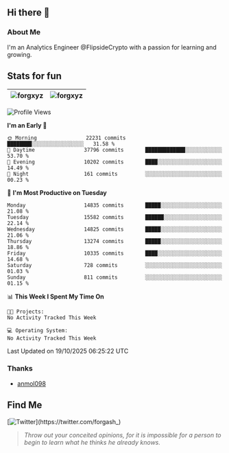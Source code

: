 ## Hi there 👋

### About Me

I'm an Analytics Engineer @FlipsideCrypto with a passion for learning and growing.
  
## Stats for fun

| <img align="center" src="https://github-readme-streak-stats.herokuapp.com/?user=forgxyz&theme=tokyonight" alt="forgxyz" /> | <img align="center" src="https://github-readme-stats.vercel.app/api?username=forgxyz&theme=tokyonight&show_icons=true" alt="forgxyz" /> |
| ------------- |------------- |


<!--START_SECTION:waka-->
![Profile Views](http://img.shields.io/badge/Profile%20Views-0-blue)

**I'm an Early 🐤** 

```text
🌞 Morning                22231 commits       ████████░░░░░░░░░░░░░░░░░   31.58 % 
🌆 Daytime                37796 commits       █████████████░░░░░░░░░░░░   53.70 % 
🌃 Evening                10202 commits       ████░░░░░░░░░░░░░░░░░░░░░   14.49 % 
🌙 Night                  161 commits         ░░░░░░░░░░░░░░░░░░░░░░░░░   00.23 % 
```
📅 **I'm Most Productive on Tuesday** 

```text
Monday                   14835 commits       █████░░░░░░░░░░░░░░░░░░░░   21.08 % 
Tuesday                  15582 commits       ██████░░░░░░░░░░░░░░░░░░░   22.14 % 
Wednesday                14825 commits       █████░░░░░░░░░░░░░░░░░░░░   21.06 % 
Thursday                 13274 commits       █████░░░░░░░░░░░░░░░░░░░░   18.86 % 
Friday                   10335 commits       ████░░░░░░░░░░░░░░░░░░░░░   14.68 % 
Saturday                 728 commits         ░░░░░░░░░░░░░░░░░░░░░░░░░   01.03 % 
Sunday                   811 commits         ░░░░░░░░░░░░░░░░░░░░░░░░░   01.15 % 
```


📊 **This Week I Spent My Time On** 

```text
🐱‍💻 Projects: 
No Activity Tracked This Week

💻 Operating System: 
No Activity Tracked This Week
```


 Last Updated on 19/10/2025 06:25:22 UTC
<!--END_SECTION:waka-->

### Thanks
 - [anmol098](https://github.com/anmol098/waka-readme-stats/)
  
## Find Me
[![Twitter](https://img.shields.io/twitter/url/https/twitter.com/forgash_.svg?style=social&label=Follow%20%40forgash_)](https://twitter.com/forgash_)


> *Throw out your conceited opinions, for it is impossible for a person to begin to learn what he thinks he already knows.* 
